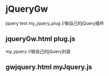 # jQueryGw
jquery test
my_jquery_plug  //做自己的jQuery插件
## jqueryGw.html  plug.js
my_jquery //做自己的jQuery封装
## gwjquery.html myJquery.js
